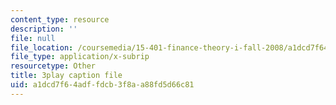 ```yaml
---
content_type: resource
description: ''
file: null
file_location: /coursemedia/15-401-finance-theory-i-fall-2008/a1dcd7f64adffdcb3f8aa88fd5d66c81_tL7Lcl90Sc0.srt
file_type: application/x-subrip
resourcetype: Other
title: 3play caption file
uid: a1dcd7f6-4adf-fdcb-3f8a-a88fd5d66c81
---
```

